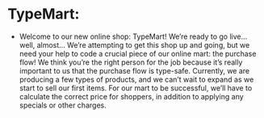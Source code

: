 # TypeMart:

- Welcome to our new online shop: TypeMart! We’re ready to go live… well, almost… We’re attempting to get this shop up and going, but we need your help to code a crucial piece of our online mart: the purchase flow! We think you’re the right person for the job because it’s really important to us that the purchase flow is type-safe. Currently, we are producing a few types of products, and we can’t wait to expand as we start to sell our first items. For our mart to be successful, we’ll have to calculate the correct price for shoppers, in addition to applying any specials or other charges.